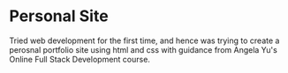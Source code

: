 # Personal Site 

Tried web development for the first time, and hence was trying to create a perosnal portfolio site using html and css with guidance from Angela Yu's Online Full Stack Development course.
